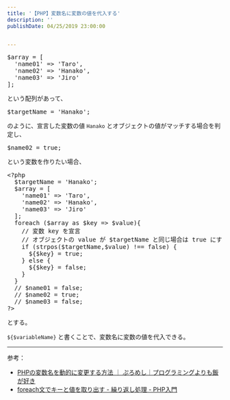 ```yaml
---
title: '【PHP】変数名に変数の値を代入する'
description: ''
publishDate: 04/25/2019 23:00:00


---
```

<pre class="code lang-php" data-lang="php" data-unlink>$array = [
  'name01' =<span class="synError">&gt;</span> 'Taro',
  'name02' =<span class="synError">&gt;</span> 'Hanako',
  'name03' =<span class="synError">&gt;</span> 'Jiro'
];
</pre>


<p>という配列があって、</p>

<pre class="code lang-php" data-lang="php" data-unlink>$targetName = 'Hanako';
</pre>


<p>のように、宣言した変数の値 <code>Hanako</code> とオブジェクトの値がマッチする場合を判定し、</p>

<pre class="code lang-php" data-lang="php" data-unlink>$name02 = true;
</pre>


<p>という変数を作りたい場合、</p>

<pre class="code lang-php" data-lang="php" data-unlink><span class="synSpecial">&lt;?php</span>
  <span class="synStatement">$</span><span class="synIdentifier">targetName</span> <span class="synStatement">=</span> '<span class="synConstant">Hanako</span>';
  <span class="synStatement">$</span><span class="synIdentifier">array</span> <span class="synStatement">=</span> <span class="synSpecial">[</span>
    '<span class="synConstant">name01</span>' <span class="synStatement">=&gt;</span> '<span class="synConstant">Taro</span>',
    '<span class="synConstant">name02</span>' <span class="synStatement">=&gt;</span> '<span class="synConstant">Hanako</span>',
    '<span class="synConstant">name03</span>' <span class="synStatement">=&gt;</span> '<span class="synConstant">Jiro</span>'
  <span class="synSpecial">]</span>;
  <span class="synStatement">foreach</span> <span class="synSpecial">(</span><span class="synStatement">$</span><span class="synIdentifier">array</span> <span class="synStatement">as</span> <span class="synStatement">$</span><span class="synIdentifier">key</span> <span class="synStatement">=&gt;</span> <span class="synStatement">$</span><span class="synIdentifier">value</span><span class="synSpecial">){</span>
    <span class="synComment">// 変数 key を宣言</span>
    <span class="synComment">// オブジェクトの value が $targetName と同じ場合は true にする</span>
    <span class="synStatement">if</span> <span class="synSpecial">(</span><span class="synIdentifier">strpos</span><span class="synSpecial">(</span><span class="synStatement">$</span><span class="synIdentifier">targetName</span>,<span class="synStatement">$</span><span class="synIdentifier">value</span><span class="synSpecial">)</span> <span class="synStatement">!==</span> <span class="synConstant">false</span><span class="synSpecial">)</span> <span class="synSpecial">{</span>
      <span class="synStatement">$</span><span class="synSpecial">{</span><span class="synStatement">$</span><span class="synIdentifier">key</span><span class="synSpecial">}</span> <span class="synStatement">=</span> <span class="synConstant">true</span>;
    <span class="synSpecial">}</span> <span class="synStatement">else</span> <span class="synSpecial">{</span>
      <span class="synStatement">$</span><span class="synSpecial">{</span><span class="synStatement">$</span><span class="synIdentifier">key</span><span class="synSpecial">}</span> <span class="synStatement">=</span> <span class="synConstant">false</span>;
    <span class="synSpecial">}</span>
  <span class="synSpecial">}</span>
  <span class="synComment">// $name01 = false;</span>
  <span class="synComment">// $name02 = true;</span>
  <span class="synComment">// $name03 = false;</span>
<span class="synSpecial">?&gt;</span>
</pre>


<p>とする。</p>

<p><code>${$variableName}</code> と書くことで、変数名に変数の値を代入できる。</p>

<hr />

<p>参考：</p>

<ul>
<li><a href="http://www.promeshi.com/archives/479">PHPの変数名を動的に変更する方法 ｜ ぷろめし｜プログラミングよりも飯が好き</a></li>
<li><a href="https://www.javadrive.jp/php/for/index9.html">foreach文でキーと値を取り出す - 繰り返し処理 - PHP入門</a></li>
</ul>
